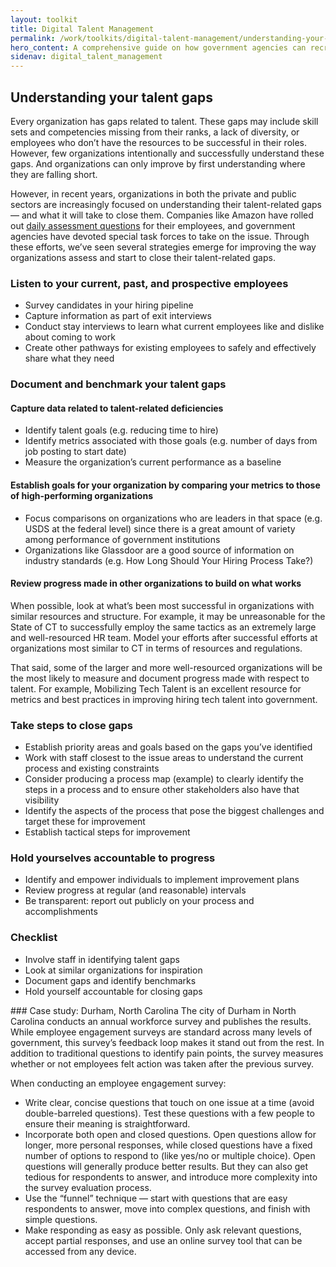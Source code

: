 ```yaml
---
layout: toolkit
title: Digital Talent Management
permalink: /work/toolkits/digital-talent-management/understanding-your-talent-gaps/
hero_content: A comprehensive guide on how government agencies can recruit, hire, onboard, and retain digital talent.
sidenav: digital_talent_management
---
```


## Understanding your talent gaps
Every organization has gaps related to talent. These gaps may include skill sets and competencies missing from their ranks, a lack of diversity, or employees who don’t have the resources to be successful in their roles. However, few organizations intentionally and successfully understand these gaps. And organizations can only improve by first understanding where they are falling short.

However, in recent years, organizations in both the private and public sectors  are increasingly focused on understanding their talent-related gaps — and what it will take to close them. Companies like Amazon have rolled out [daily assessment questions](https://www.cnbc.com/2018/03/30/amazon-employee-reaction-to-hr-programs-connections-forte.html) for their employees, and government agencies have devoted special task forces to take on the issue. Through these efforts, we’ve seen several strategies emerge for improving the way organizations assess and start to close their talent-related gaps.

### Listen to your current, past, and prospective employees
- Survey candidates in your hiring pipeline
- Capture information as part of exit interviews
- Conduct stay interviews to learn what current employees like and dislike about coming to work
- Create other pathways for existing employees to safely and effectively share what they need

### Document and benchmark your talent gaps
#### Capture data related to talent-related deficiencies
- Identify talent goals (e.g. reducing time to hire)
- Identify metrics associated with those goals (e.g. number of days from job posting to start date)
- Measure the organization’s current performance as a baseline

#### Establish goals for your organization by comparing your metrics to those of high-performing organizations
- Focus comparisons on organizations who are leaders in that space (e.g. USDS at the federal level) since there is a great amount of variety among performance of government institutions
- Organizations like Glassdoor are a good source of information on industry standards (e.g. How Long Should Your Hiring Process Take?)

#### Review progress made in other organizations to build on what works
When possible, look at what’s been most successful in organizations with similar resources and structure. For example, it may be unreasonable for the State of CT to successfully employ the same tactics as an extremely large and well-resourced HR team. Model your efforts after successful efforts at organizations most similar to CT in terms of resources and regulations.

That said, some of the larger and more well-resourced organizations will be the most likely to measure and document progress made with respect to talent. For example, Mobilizing Tech Talent is an excellent resource for metrics and best practices in improving hiring tech talent into government.

### Take steps to close gaps
- Establish priority areas and goals based on the gaps you’ve identified
- Work with staff closest to the issue areas to understand the current process and existing constraints
- Consider producing a process map (example) to clearly identify the steps in a process and to ensure other stakeholders also have that visibility
- Identify the aspects of the process that pose the biggest challenges and target these for improvement
- Establish tactical steps for improvement

### Hold yourselves accountable to progress
- Identify and empower individuals to implement improvement plans
- Review progress at regular (and reasonable) intervals
- Be transparent: report out publicly on your process and accomplishments

### Checklist
- Involve staff in identifying talent gaps
- Look at similar organizations for inspiration
- Document gaps and identify benchmarks
- Hold yourself accountable for closing gaps

<div class='bg-warning p-4 mt-5' markdown='1'>
### Case study: Durham, North Carolina
The city of Durham in North Carolina conducts an annual workforce survey and publishes the results. While employee engagement surveys are standard across many levels of government, this survey’s feedback loop makes it stand out from the rest. In addition to traditional questions to identify pain points, the survey measures whether or not employees felt action was taken after the previous survey.

When conducting an employee engagement survey:
- Write clear, concise questions that touch on one issue at a time (avoid double-barreled questions). Test these questions with a few people to ensure their meaning is straightforward.
- Incorporate both open and closed questions. Open questions allow for longer, more personal responses, while closed questions have a fixed number of options to respond to (like yes/no or multiple choice). Open questions will generally produce better results. But they can also get tedious for respondents to answer, and introduce more complexity into the survey evaluation process.
- Use the “funnel” technique — start with questions that are easy respondents to answer, move into complex questions, and finish with simple questions.
- Make responding as easy as possible. Only ask relevant questions, accept partial responses, and use an online survey tool that can be accessed from any device.
</div>
